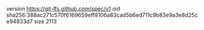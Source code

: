version https://git-lfs.github.com/spec/v1
oid sha256:388ac271c570f6169659eff8106a83cad5b6ed711c9b83e9a3e8d25ce94833d7
size 2113
